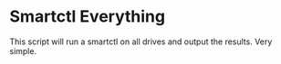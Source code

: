 # Smartctl Everything
This script will run a smartctl on all drives and output the results. Very
simple.

